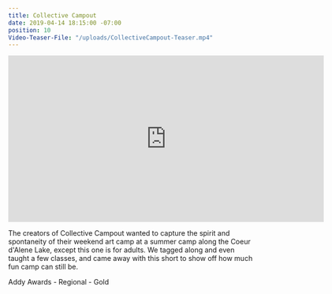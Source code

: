 ```yaml
---
title: Collective Campout
date: 2019-04-14 18:15:00 -07:00
position: 10
Video-Teaser-File: "/uploads/CollectiveCampout-Teaser.mp4"
---
```


<iframe src="https://player.vimeo.com/video/287886886" width="640" height="338" frameborder="0" allow="autoplay; fullscreen" allowfullscreen></iframe>


The creators of Collective Campout wanted to capture the spirit and spontaneity of their weekend art camp at a summer camp along the Coeur d'Alene Lake, except this one is for adults. We tagged along and even taught a few classes, and came away with this short to show off how much fun camp can still be.  

Addy Awards - Regional - Gold